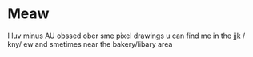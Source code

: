 # Meaw
I luv minus AU
obssed ober sme pixel drawings
u can find me in the jjk / kny/ ew and smetimes near the bakery/libary area